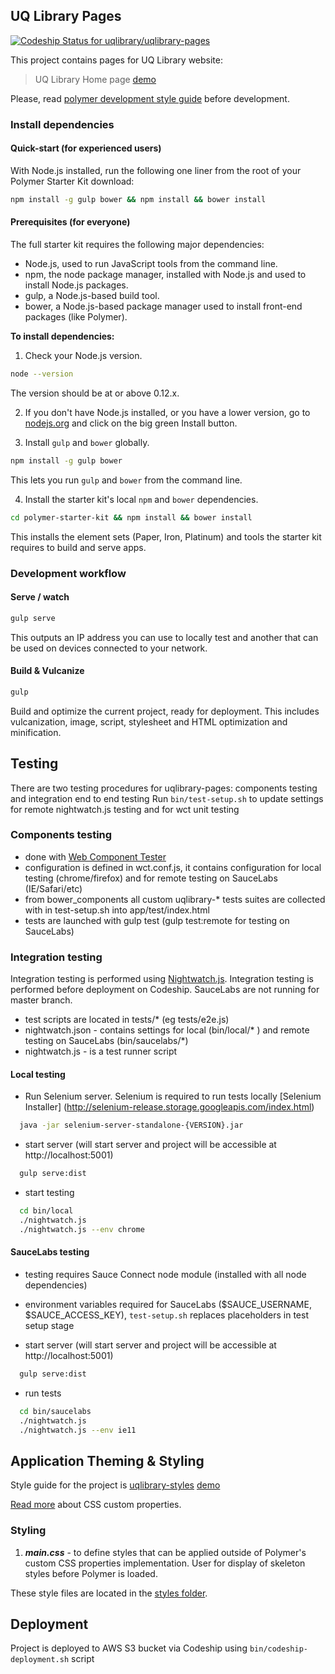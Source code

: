 ## UQ Library Pages

[ ![Codeship Status for uqlibrary/uqlibrary-pages](https://codeship.com/projects/c9f3c4c0-ac6d-0133-af8d-1e5da553331a/status?branch=master)](https://codeship.com/projects/131650)

This project contains pages for UQ Library website: 

> UQ Library Home page [demo](http://assets.library.uq.edu.au/master/pages/index.html)

 Please, read [polymer development style guide](http://polymerelements.github.io/style-guide/) before development. 
  
### Install dependencies

#### Quick-start (for experienced users)

With Node.js installed, run the following one liner from the root of your Polymer Starter Kit download:

```sh
npm install -g gulp bower && npm install && bower install
```

#### Prerequisites (for everyone)

The full starter kit requires the following major dependencies:

- Node.js, used to run JavaScript tools from the command line.
- npm, the node package manager, installed with Node.js and used to install Node.js packages.
- gulp, a Node.js-based build tool.
- bower, a Node.js-based package manager used to install front-end packages (like Polymer).

**To install dependencies:**

1)  Check your Node.js version.

```sh
node --version
```

The version should be at or above 0.12.x.

2)  If you don't have Node.js installed, or you have a lower version, go to [nodejs.org](https://nodejs.org) and click on the big green Install button.

3)  Install `gulp` and `bower` globally.

```sh
npm install -g gulp bower
```

This lets you run `gulp` and `bower` from the command line.

4)  Install the starter kit's local `npm` and `bower` dependencies.

```sh
cd polymer-starter-kit && npm install && bower install
```

This installs the element sets (Paper, Iron, Platinum) and tools the starter kit requires to build and serve apps.

### Development workflow

#### Serve / watch

```sh
gulp serve
```

This outputs an IP address you can use to locally test and another that can be used on devices connected to your network.

#### Build & Vulcanize

```sh
gulp
```

Build and optimize the current project, ready for deployment. This includes vulcanization, image, script, stylesheet and HTML optimization and minification.

## Testing

There are two testing procedures for uqlibrary-pages: components testing and integration end to end testing
Run `bin/test-setup.sh` to update settings for remote nightwatch.js testing and for wct unit testing
  
### Components testing

* done with [Web Component Tester](https://github.com/Polymer/web-component-tester)
* configuration is defined in wct.conf.js, it contains configuration for local testing (chrome/firefox) and for remote testing on SauceLabs (IE/Safari/etc)
* from bower_components all custom uqlibrary-* tests suites are collected with in test-setup.sh into app/test/index.html
* tests are launched with gulp test (gulp test:remote for testing on SauceLabs)

### Integration testing

Integration testing is performed using [Nightwatch.js](http://nightwatchjs.org/). Integration testing is performed before deployment on Codeship.
SauceLabs are not running for master branch.

* test scripts are located in tests/* (eg tests/e2e.js)
* nightwatch.json - contains settings for local (bin/local/* ) and remote testing on SauceLabs (bin/saucelabs/*)
* nightwatch.js - is a test runner script

#### Local testing

* Run Selenium server. Selenium is required to run tests locally [Selenium Installer] (http://selenium-release.storage.googleapis.com/index.html)

```sh
  java -jar selenium-server-standalone-{VERSION}.jar
```

* start server (will start server and project will be accessible at http://localhost:5001)

```sh
  gulp serve:dist
```

* start testing

```sh
  cd bin/local
  ./nightwatch.js
  ./nightwatch.js --env chrome
```  

#### SauceLabs testing

* testing requires Sauce Connect node module (installed with all node dependencies)

* environment variables required for SauceLabs ($SAUCE_USERNAME, $SAUCE_ACCESS_KEY), `test-setup.sh` replaces placeholders in test setup stage

* start server (will start server and project will be accessible at http://localhost:5001)

```sh
  gulp serve:dist
```
* run tests 
 
```sh  
  cd bin/saucelabs 
  ./nightwatch.js
  ./nightwatch.js --env ie11  
```


## Application Theming & Styling

Style guide for the project is [uqlibrary-styles](https://github.com/uqlibrary/uqlibrary-styles) [demo](http://uqlibrary.github.io/uqlibrary-styles/style-guide/demo/)

[Read more](https://www.polymer-project.org/1.0/docs/devguide/styling.html) about CSS custom properties.

### Styling
1. ***main.css*** - to define styles that can be applied outside of Polymer's custom CSS properties implementation. User for display of skeleton styles before Polymer is loaded. 

These style files are located in the [styles folder](app/styles/).

## Deployment

Project is deployed to AWS S3 bucket via Codeship using `bin/codeship-deployment.sh` script